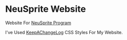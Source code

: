 # NeuSprite Website
Website For [NeuSprite Program](https://github.com/DEVLOPRR/NeuSprite)

I've Used [KeepAChangeLog](https://keepachangelog.com/) CSS Styles For My Website.